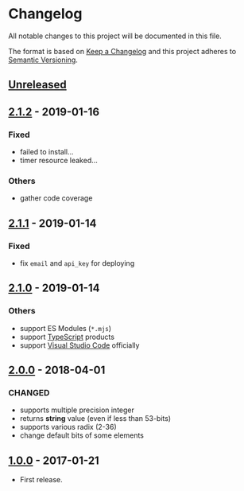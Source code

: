 # Changelog

All notable changes to this project will be documented in this file.

The format is based on [Keep a Changelog](http://keepachangelog.com/en/1.0.0/)
and this project adheres to [Semantic Versioning](http://semver.org/spec/v2.0.0.html).

## [Unreleased]

## [2.1.2] - 2019-01-16

### Fixed

* failed to install...
* timer resource leaked...

### Others

* gather code coverage

## [2.1.1] - 2019-01-14

### Fixed

* fix `email` and `api_key` for deploying

## [2.1.0] - 2019-01-14

### Others

* support ES Modules (`*.mjs`)
* support [TypeScript](https://www.typescriptlang.org/) products
* support [Visual Studio Code](https://code.visualstudio.com/) officially

## [2.0.0] - 2018-04-01

### CHANGED

* supports multiple precision integer
* returns **string** value (even if less than 53-bits)
* supports various radix (2-36)
* change default bits of some elements

## [1.0.0] - 2017-01-21

* First release.

[Unreleased]: https://github.com/shimataro/maylily/compare/v2.1.2...HEAD
[2.1.2]: https://github.com/shimataro/maylily/compare/v2.1.1...v2.1.2
[2.1.1]: https://github.com/shimataro/maylily/compare/v2.1.0...v2.1.1
[2.1.0]: https://github.com/shimataro/maylily/compare/v2.0.0...v2.1.0
[2.0.0]: https://github.com/shimataro/maylily/compare/v1.0.0...v2.0.0
[1.0.0]: https://github.com/shimataro/maylily/compare/870275f4c8a9bea56741a39c943eae1c0e33415f...v1.0.0
